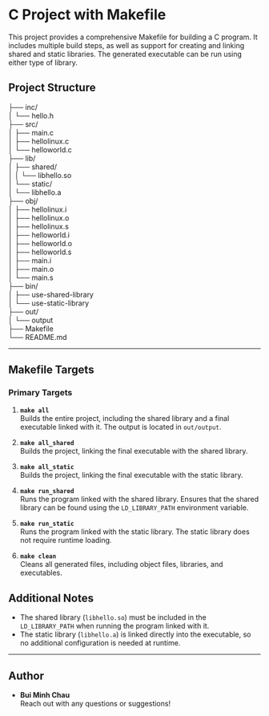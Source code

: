 # C Project with Makefile

This project provides a comprehensive Makefile for building a C program. It includes multiple build steps, as well as support for creating and linking shared and static libraries. The generated executable can be run using either type of library.

## Project Structure

├── inc/                 
│   └── hello.h          
├── src/                 
│   ├── main.c           
│   ├── hellolinux.c     
│   └── helloworld.c     
├── lib/                 
│   ├── shared/          
│   │   └── libhello.so  
│   └── static/          
│       └── libhello.a   
├── obj/                 
│   ├── hellolinux.i     
│   ├── hellolinux.o     
│   ├── hellolinux.s     
│   ├── helloworld.i     
│   ├── helloworld.o     
│   ├── helloworld.s     
│   ├── main.i           
│   ├── main.o           
│   └── main.s           
├── bin/                 
│   ├── use-shared-library  
│   └── use-static-library  
├── out/                 
│   └── output           
├── Makefile             
└── README.md 

---

## Makefile Targets

### Primary Targets

1. **`make all`**  
   Builds the entire project, including the shared library and a final executable linked with it. The output is located in `out/output`.

2. **`make all_shared`**  
   Builds the project, linking the final executable with the shared library.

3. **`make all_static`**  
   Builds the project, linking the final executable with the static library.

4. **`make run_shared`**  
   Runs the program linked with the shared library. Ensures that the shared library can be found using the `LD_LIBRARY_PATH` environment variable.

5. **`make run_static`**  
   Runs the program linked with the static library. The static library does not require runtime loading.

6. **`make clean`**  
   Cleans all generated files, including object files, libraries, and executables.

## Additional Notes

- The shared library (`libhello.so`) must be included in the `LD_LIBRARY_PATH` when running the program linked with it.
- The static library (`libhello.a`) is linked directly into the executable, so no additional configuration is needed at runtime.

---

## Author

- **Bui Minh Chau**  
  Reach out with any questions or suggestions! 
